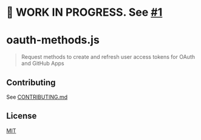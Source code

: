 # 🚧 WORK IN PROGRESS. See [#1](https://github.com/octokit/oauth-methods.js/pull/1)

# oauth-methods.js

> Request methods to create and refresh user access tokens for OAuth and GitHub Apps

## Contributing

See [CONTRIBUTING.md](CONTRIBUTING.md)

## License

[MIT](LICENSE)
